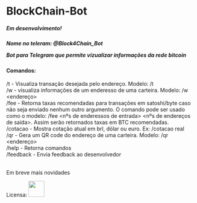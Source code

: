 # BlockChain-Bot
<h5>Em desenvolvimento!<h5>

Nome no teleram: @Block4Chain_Bot

Bot para Telegram que permite vizualizar informações da rede bitcoin

<h4>Comandos:</h4>

/t - Visualiza transação desejada pelo endereço. Modelo: /t <enderesso> <br>
/w - visualiza informações de um enderesso de uma carteira. Modelo: /w <endereço> <br>
/fee - Retorna taxas recomendadas para transações em satoshi/byte caso não seja enviado nenhum outro argumento. 
    O comando pode ser usado como o modelo: /fee <nºs de enderessos de entrada> <nºs de endereços de saída>. Assim serão
    retornados taxas em BTC recomendadas.<br>
/cotacao - Mostra cotação atual em brl, dólar ou euro. Ex: /cotacao real <br>
/qr - Gera um QR code do endereço de uma carteira. Modelo: /qr <endereço> <br>
/help - Retorna comandos<br>
/feedback - Envia feedback ao desenvolvedor 
<br><br>

Em breve mais novidades

Licensa: <a href="http://www.kopimi.com/kopimi" target="_blank"><img src="http://www.kopimi.com/kopimi/copyme2_blck_bg.gif" height="42" width="42"><a>

